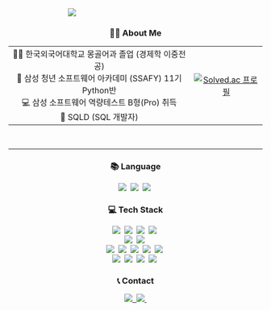 <div align="center" style="width: 50%">
  <img align="center" src="https://github.com/user-attachments/assets/2ac01cf4-36fd-4526-ab84-e4c7f65856e7" />
</div>

<h3 align="center">👩‍💻 About Me </h3>

<table>
  <tr>
    <td style="text-align: center;">
      👩‍🎓 한국외국어대학교 몽골어과 졸업 (경제학 이중전공)<br>
      🏫 삼성 청년 소프트웨어 아카데미 (SSAFY) 11기 Python반<br>
      💻 삼성 소프트웨어 역량테스트 B형(Pro) 취득<br>
      💾 SQLD (SQL 개발자)
    </td>
    <td style="text-align: center;">
      <a href="https://solved.ac/kiminchae">
        <img src="http://mazassumnida.wtf/api/v2/generate_badge?boj=kiminchae" alt="Solved.ac 프로필">
      </a>
    </td>
  </tr>
</table>

<br>

---

<h3 align="center">📚 Language</h3>
<div align="center">
    <img src="https://img.shields.io/badge/python-3776AB?style=for-the-badge&logo=python&logoColor=white">&nbsp;
    <img src="https://img.shields.io/badge/java-007396?style=for-the-badge&logo=java&logoColor=white">&nbsp;
    <img src="https://img.shields.io/badge/javascript-F7DF1E?style=for-the-badge&logo=javascript&logoColor=white">&nbsp;
</div>
<h3 align="center">💻 Tech Stack</h3>
<div align="center">
    <img src="https://img.shields.io/badge/spring-6DB33F?style=for-the-badge&logo=spring&logoColor=black">&nbsp;
    <img src="https://img.shields.io/badge/springboot-6DB33F?style=for-the-badge&logo=springboot&logoColor=white">&nbsp;
    <img src="https://img.shields.io/badge/gradle-02303A?style=for-the-badge&logo=gradle&logoColor=white">&nbsp;
    <img src="https://img.shields.io/badge/django-092E20?style=for-the-badge&logo=django&logoColor=white">&nbsp;
<br>
    <img src="https://img.shields.io/badge/mysql-4479A1?style=for-the-badge&logo=mysql&logoColor=black">&nbsp;
    <img src="https://img.shields.io/badge/sqlite-003B57?style=for-the-badge&logo=sqlite&logoColor=white">&nbsp;
<br>
    <img src="https://img.shields.io/badge/React-61DAFB?style=for-the-badge&logo=React&logoColor=black">&nbsp;
    <img src="https://img.shields.io/badge/typescript-3178C6?style=for-the-badge&logo=typescript&logoColor=white">&nbsp;
    <img src="https://img.shields.io/badge/vue3-4FC08D?style=for-the-badge&logo=vue.js&logoColor=white">&nbsp;
    <img src="https://img.shields.io/badge/tailwind-06B6D4?style=for-the-badge&logo=tailwindcss&logoColor=white">&nbsp;
    <img src="https://img.shields.io/badge/webRTC-333333?style=for-the-badge&logo=webrtc&logoColor=white">&nbsp;
<br>
<img src="https://img.shields.io/badge/github-181717?style=for-the-badge&logo=github&logoColor=white">&nbsp;
<img src="https://img.shields.io/badge/gitlab-FC6D26?style=for-the-badge&logo=gitlab&logoColor=white">&nbsp;
<img src="https://img.shields.io/badge/notion-000000?style=for-the-badge&logo=notion&logoColor=white">&nbsp;
<img src="https://img.shields.io/badge/figma-F24E1E?style=for-the-badge&logo=figma&logoColor=white">&nbsp;
</div>
<h3 align="center">📞 Contact</h3>
<div align="center"> 
  <a href="https://kiminchae.tistory.com/">
    <img src="https://img.shields.io/badge/tistory-000000?style=for-the-badge&logo=tistory&logoColor=white">&nbsp;
  </a>
  <a href="mailto:kiminchae@naver.com">
    <img src="https://img.shields.io/badge/email-EA4335?style=for-the-badge&logo=gmail&logoColor=white">&nbsp;
  </a>
</div>

<br>

<!-- ![Minchae's GitHub stats](https://github-readme-stats.vercel.app/api?username=k1minchae&show_icons=true&theme=radical) -->
